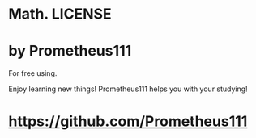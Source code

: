 # Math. LICENSE
# by Prometheus111

For free using.

Enjoy learning new things! Prometheus111 helps you with your studying!
# https://github.com/Prometheus111 
